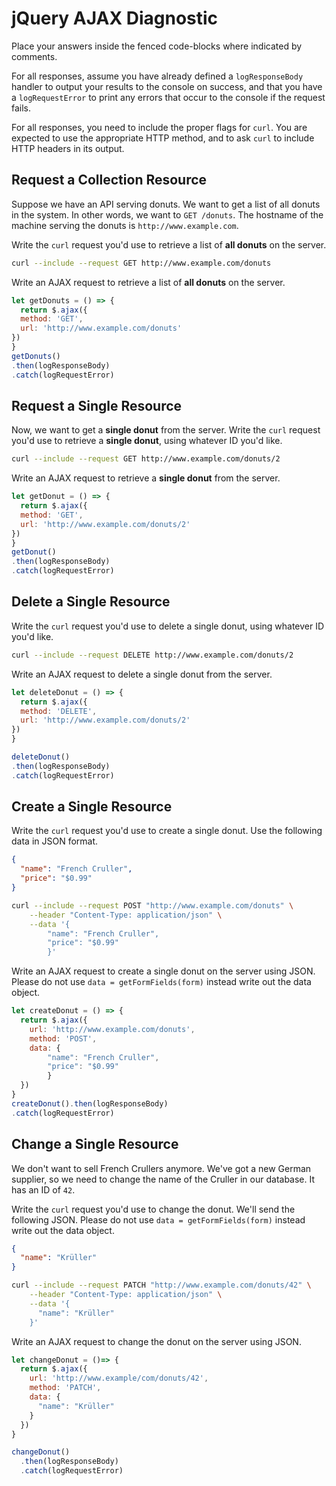 # jQuery AJAX Diagnostic

Place your answers inside the fenced code-blocks where indicated by comments.

For all responses,  assume you have already defined a `logResponseBody` handler
to output your results to the console on success, and that you have a
`logRequestError` to print any errors that occur to the console if the request
fails.

For all responses, you need to include the proper flags for `curl`. You are
expected to use the appropriate HTTP method, and to ask `curl` to include HTTP
headers in its output.

## Request a Collection Resource

Suppose we have an API serving donuts. We want to get a list of all donuts in
the system. In other words, we want to `GET /donuts`. The hostname of the
machine serving the donuts is `http://www.example.com`.

Write the `curl` request you'd use to retrieve a list of **all donuts** on the
server.

```sh
curl --include --request GET http://www.example.com/donuts
```

Write an AJAX request to retrieve a list of **all donuts** on the server.

```js
let getDonuts = () => {
  return $.ajax({
  method: 'GET',
  url: 'http://www.example.com/donuts'
})
}
getDonuts()
.then(logResponseBody)
.catch(logRequestError)
```

## Request a Single Resource

Now, we want to get a **single donut** from the server. Write the `curl` request
you'd use to retrieve a **single donut**, using whatever ID you'd like.

```sh
curl --include --request GET http://www.example.com/donuts/2
```

Write an AJAX request to retrieve a **single donut** from the server.

```js
let getDonut = () => {
  return $.ajax({
  method: 'GET',
  url: 'http://www.example.com/donuts/2'
})
}
getDonut()
.then(logResponseBody)
.catch(logRequestError)
```

## Delete a Single Resource

Write the `curl` request you'd use to delete a single donut, using whatever
ID you'd like.

```sh
curl --include --request DELETE http://www.example.com/donuts/2
```

Write an AJAX request to delete a single donut from the server.

```js
let deleteDonut = () => {
  return $.ajax({
  method: 'DELETE',
  url: 'http://www.example.com/donuts/2'
})
}

deleteDonut()
.then(logResponseBody)
.catch(logRequestError)
```

## Create a Single Resource

Write the `curl` request you'd use to create a single donut. Use the following
data in JSON format.

```json
{
  "name": "French Cruller",
  "price": "$0.99"
}
```

```sh
curl --include --request POST "http://www.example.com/donuts" \
    --header "Content-Type: application/json" \
    --data '{
        "name": "French Cruller",
        "price": "$0.99"
        }'
```

Write an AJAX request to create a single donut on the server using JSON. Please
do not use `data = getFormFields(form)` instead write out the data object.

```js
let createDonut = () => {
  return $.ajax({
    url: 'http://www.example.com/donuts',
    method: 'POST',
    data: {
        "name": "French Cruller",
        "price": "$0.99"
        }
  })
}
createDonut().then(logResponseBody)
.catch(logRequestError)
```

## Change a Single Resource

We don't want to sell French Crullers anymore. We've got a new German supplier,
so we need to change the name of the Cruller in our database. It has an ID of
`42`.

Write the `curl` request you'd use to change the donut. We'll send the following
JSON. Please do not use `data = getFormFields(form)` instead write out the data
object.

```json
{
  "name": "Krüller"
}
```

```sh
curl --include --request PATCH "http://www.example.com/donuts/42" \
    --header "Content-Type: application/json" \
    --data '{
      "name": "Krüller"
    }'
```

Write an AJAX request to change the donut on the server using JSON.

```js
let changeDonut = ()=> {
  return $.ajax({
    url: 'http://www.example/com/donuts/42',
    method: 'PATCH',
    data: {
      "name": "Krüller"
    }
  })
}

changeDonut()
  .then(logResponseBody)
  .catch(logRequestError)
```
